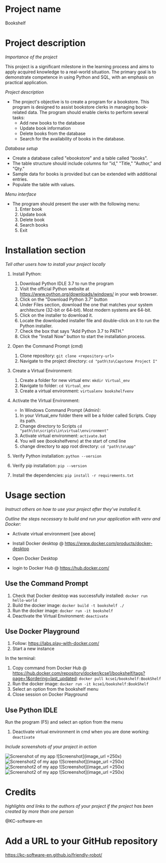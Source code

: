 # Project name
Bookshelf

# Project description
*Importance of the project*

This project is a significant milestone in the learning process and aims to apply acquired knowledge to a real-world situation. The primary goal is to demonstrate competence in using Python and SQL, with an emphasis on practical application.

*Project description*
+ The project's objective is to create a program for a bookstore. This program is designed to assist bookstore clerks in managing book-related data. The program should enable clerks to perform several tasks:
	+ Add new books to the database
	+ Update book information
	+ Delete books from the database
	+ Search for the availability of books in the database.

*Database setup*
+ Create a database called "ebookstore" and a table called "books".
+ The table structure should include columns for "id," "Title," "Author," and "Qty."
+ Sample data for books is provided but can be extended with additional entries.
+ Populate the table with values.

*Menu interface*
+ The program should present the user with the following menu:
	1. Enter book
	1. Update book
	1. Delete book
	1. Search books
	1. Exit

# Installation section
*Tell other users how to install your project locally*

1. Install Python: 
    1. Download Python IDLE 3.7 to run the program
    1. Visit the official Python website at https://www.python.org/downloads/windows/ in your web browser.
    1. Click on the "Download Python 3.7" button
    1. Under Files section, download the one that matches your system architecture (32-bit or 64-bit). Most modern systems are 64-bit.
    1. Click on the installer to download it.
    1. Locate the downloaded installer file and double-click on it to run the Python installer.
    1. Check the box that says "Add Python 3.7 to PATH." 
    1. Click the "Install Now" button to start the installation process.
     
1. Open the Command Prompt (cmd)
    1. Clone repository: `git clone <repository-url>`
    1. Navigate to the project directory: `cd "path\to\Capstone Project I"`

1. Create a Virtual Environment:
    1. Create a folder for new virtual env: `mkdir Virtual_env`
    1. Navigate to folder: `cd Virtual_env`
    1. Create a virtual environment: `virtualenv bookshelfvenv`

1. Activate the Virtual Environment:
    + In Windows Command Prompt (Admin):
    1. In your Virtual_env folder there will be a folder called Scripts. Copy its path.
    1. Change directory to Scripts `cd "path\to\scripts\in\virtual\environment"`
    1. Activate virtual environment: `activate.bat`
    1. You will see (bookshelfvenv) at the start of cmd line
    1. change directory to app root directory: `cd "path\to\app"`

1. Verify Python installation: `python --version`
1. Verify pip installation: `pip --version`
1. Install the dependencies: `pip install -r requirements.txt`

# Usage section
*Instruct others on how to use your project after they’ve installed it.*

*Outline the steps necessary to build and run your application with venv and Docker:*
+ Activate virtual environment [see above]

+ Install Docker desktop @ https://www.docker.com/products/docker-desktop
+ Open Docker Desktop
+ login to Docker Hub @ https://hub.docker.com/

## Use the Command Prompt
1. Check that Docker desktop was successfully installed: `docker run hello-world`
1. Build the docker image: `docker build -t bookshelf ./` 
1. Run the docker image: `docker run -it bookshelf`
1. Deactivate the Virtual Environment: `deactivate`

## Use Docker Playground
1. Follow: https://labs.play-with-docker.com/
1. Start a new instance

In the terminal: 
1. Copy command from Docker Hub @ https://hub.docker.com/repository/docker/kcse1/bookshelf/tags?page=1&ordering=last_updated: `docker pull kcse1/bookshelf:BookShelf`
1. Run the docker image: `docker run -it kcse1/bookshelf:BookShelf`
1. Select an option from the bookshelf menu
1. Close session on Docker Playground

## Use Python IDLE
Run the program (F5) and select an option from the menu

1. Deactivate virtual environment in cmd when you are done working: `deactivate`

*Include screenshots of your project in action*

![Screenshot of my app](screenshots/screenshot1.png)
![Screenshot](image_url =250x)
![Screenshot2 of my app](screenshots/screenshot2.png)
![Screenshot](image_url =250x)
![Screenshot2 of my app](screenshots/screenshot3.png)
![Screenshot](image_url =250x)
![Screenshot2 of my app](screenshots/screenshot4.png)
![Screenshot](image_url =250x)

# Credits
*highlights and links to the authors of your project if the project has been created by more than one person*

@KC-software-en

# Add a URL to your GitHub repository

https://kc-software-en.github.io/friendly-robot/

